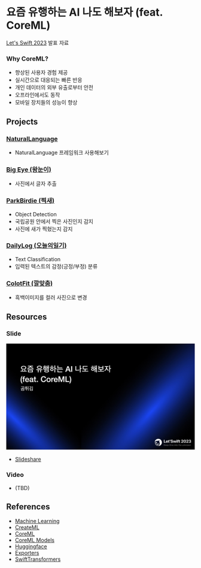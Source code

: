 # 요즘 유행하는 AI 나도 해보자 (feat. CoreML)

[Let's Swift 2023](https://letswift.kr/2023) 발표 자료

### Why CoreML?

- 향상된 사용자 경험 제공
- 실시간으로 대응되는 빠른 반응
- 개인 데이터의 외부 유출로부터 안전
- 오프라인에서도 동작
- 모바일 장치들의 성능이 향상

## Projects

### [NaturalLanguage](/NaturalLanguage/README.md)
- NaturalLanguage 프레임워크 사용해보기

### [Big Eye (왕눈이)](/BigEye/README.md)
- 사진에서 글자 추출

### [ParkBirdie (찍새)](/ParkBirdie/README.md)
- Object Detection
- 국립공원 안에서 찍은 사진인지 감지
- 사진에 새가 찍혔는지 감지

### [DailyLog (오늘의일기)](/DailyLog/README.md)
- Text Classification
- 입력된 텍스트의 감정(긍정/부정) 분류

### [ColotFit (깔맞춤)](/ColotFit/README.md)
- 흑백이미지를 컬러 사진으로 변경
## Resources

### Slide

[![cover](cover.jpg)](https://www.slideshare.net/ChiwonSong/ai-feat-coreml)
- [Slideshare](https://www.slideshare.net/ChiwonSong/ai-feat-coreml)

### Video
- (TBD)

## References
- [Machine Learning
](https://developer.apple.com/kr/machine-learning)
- [CreateML](https://developer.apple.com/kr/machine-learning/create-ml/)
- [CoreML](https://developer.apple.com/kr/machine-learning/core-ml/)
- [CoreML Models](https://developer.apple.com/kr/machine-learning/models/)
- [Huggingface](https://huggingface.co/)
- [Exporters](https://github.com/huggingface/exporters)
- [SwiftTransformers](https://github.com/huggingface/swift-transformers)
